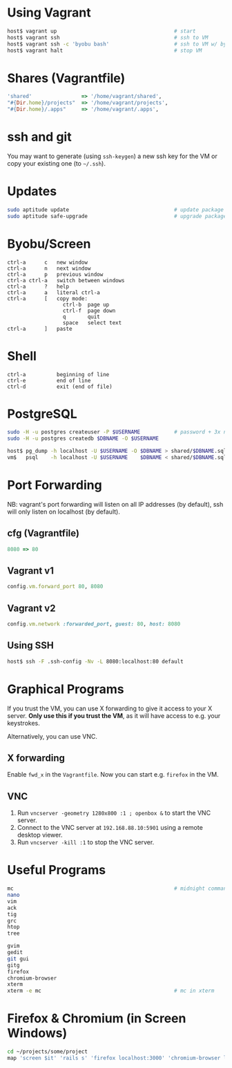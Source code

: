 # Using Vagrant

```bash
host$ vagrant up                                      # start
host$ vagrant ssh                                     # ssh to VM
host$ vagrant ssh -c 'byobu bash'                     # ssh to VM w/ byobu
host$ vagrant halt                                    # stop VM
```

# Shares (Vagrantfile)

```ruby
'shared'                => '/home/vagrant/shared',
"#{Dir.home}/projects"  => '/home/vagrant/projects',
"#{Dir.home}/.apps"     => '/home/vagrant/.apps',
```

# ssh and git

You may want to generate (using `ssh-keygen`) a new ssh key for the VM
or copy your existing one (to `~/.ssh`).

# Updates

```bash
sudo aptitude update                                  # update package lists
sudo aptitude safe-upgrade                            # upgrade packages
```

# Byobu/Screen

```
ctrl-a      c   new window
ctrl-a      n   next window
ctrl-a      p   previous window
ctrl-a ctrl-a   switch between windows
ctrl-a      ?   help
ctrl-a      a   literal ctrl-a
ctrl-a      [   copy mode:
                  ctrl-b  page up
                  ctrl-f  page down
                  q       quit
                  space   select text
ctrl-a      ]   paste
```

# Shell

```
ctrl-a          beginning of line
ctrl-e          end of line
ctrl-d          exit (end of file)
```

# PostgreSQL

```bash
sudo -H -u postgres createuser -P $USERNAME           # password + 3x no
sudo -H -u postgres createdb $DBNAME -O $USERNAME
```

```bash
host$ pg_dump -h localhost -U $USERNAME -O $DBNAME > shared/$DBNAME.sql   # dump
vm$   psql    -h localhost -U $USERNAME    $DBNAME < shared/$DBNAME.sql   # restore
```

# Port Forwarding

NB: vagrant's port forwarding will listen on all IP addresses (by
default), ssh will only listen on localhost (by default).

## cfg (Vagrantfile)

```ruby
8080 => 80
```

## Vagrant v1

```ruby
config.vm.forward_port 80, 8080
```

## Vagrant v2

```ruby
config.vm.network :forwarded_port, guest: 80, host: 8080
```

## Using SSH

```bash
host$ ssh -F .ssh-config -Nv -L 8080:localhost:80 default
```

# Graphical Programs

If you trust the VM, you can use X forwarding to give it access to
your X server.  **Only use this if you trust the VM**, as it will have
access to e.g. your keystrokes.

Alternatively, you can use VNC.

## X forwarding

Enable `fwd_x` in the `Vagrantfile`.  Now you can start e.g. `firefox`
in the VM.

## VNC

1.  Run `vncserver -geometry 1280x800 :1 ; openbox &` to start the VNC
    server.
2.  Connect to the VNC server at `192.168.88.10:5901` using a remote
    desktop viewer.
3.  Run `vncserver -kill :1` to stop the VNC server.

# Useful Programs

```bash
mc                                                    # midnight commander file manager
nano
vim
ack
tig
grc
htop
tree
```

```bash
gvim
gedit
git gui
gitg
firefox
chromium-browser
xterm
xterm -e mc                                           # mc in xterm
```

# Firefox & Chromium (in Screen Windows)

```bash
cd ~/projects/some/project
map 'screen $it' 'rails s' 'firefox localhost:3000' 'chromium-browser localhost:3000'
```
